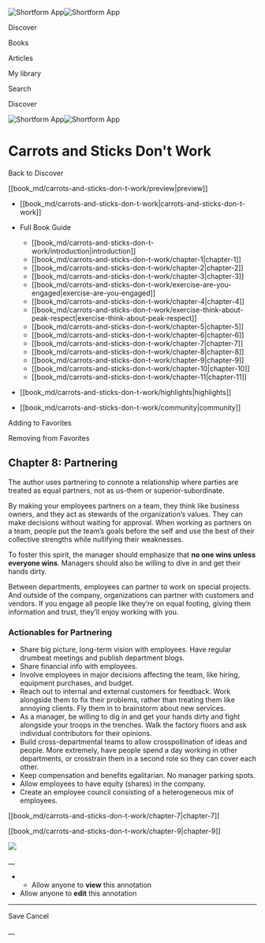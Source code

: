 ![Shortform App](/img/logo.36a2399e.svg)![Shortform App](/img/logo-dark.70c1b072.svg)

Discover

Books

Articles

My library

Search

Discover

![Shortform App](/img/logo.36a2399e.svg)![Shortform App](/img/logo-dark.70c1b072.svg)

# Carrots and Sticks Don't Work

Back to Discover

[[book_md/carrots-and-sticks-don-t-work/preview|preview]]

  * [[book_md/carrots-and-sticks-don-t-work|carrots-and-sticks-don-t-work]]
  * Full Book Guide

    * [[book_md/carrots-and-sticks-don-t-work/introduction|introduction]]
    * [[book_md/carrots-and-sticks-don-t-work/chapter-1|chapter-1]]
    * [[book_md/carrots-and-sticks-don-t-work/chapter-2|chapter-2]]
    * [[book_md/carrots-and-sticks-don-t-work/chapter-3|chapter-3]]
    * [[book_md/carrots-and-sticks-don-t-work/exercise-are-you-engaged|exercise-are-you-engaged]]
    * [[book_md/carrots-and-sticks-don-t-work/chapter-4|chapter-4]]
    * [[book_md/carrots-and-sticks-don-t-work/exercise-think-about-peak-respect|exercise-think-about-peak-respect]]
    * [[book_md/carrots-and-sticks-don-t-work/chapter-5|chapter-5]]
    * [[book_md/carrots-and-sticks-don-t-work/chapter-6|chapter-6]]
    * [[book_md/carrots-and-sticks-don-t-work/chapter-7|chapter-7]]
    * [[book_md/carrots-and-sticks-don-t-work/chapter-8|chapter-8]]
    * [[book_md/carrots-and-sticks-don-t-work/chapter-9|chapter-9]]
    * [[book_md/carrots-and-sticks-don-t-work/chapter-10|chapter-10]]
    * [[book_md/carrots-and-sticks-don-t-work/chapter-11|chapter-11]]
  * [[book_md/carrots-and-sticks-don-t-work/highlights|highlights]]
  * [[book_md/carrots-and-sticks-don-t-work/community|community]]



Adding to Favorites 

Removing from Favorites 

## Chapter 8: Partnering

The author uses partnering to connote a relationship where parties are treated as equal partners, not as us-them or superior-subordinate.

By making your employees partners on a team, they think like business owners, and they act as stewards of the organization’s values. They can make decisions without waiting for approval. When working as partners on a team, people put the team’s goals before the self and use the best of their collective strengths while nullifying their weaknesses.

To foster this spirit, the manager should emphasize that **no one wins unless everyone wins**. Managers should also be willing to dive in and get their hands dirty.

Between departments, employees can partner to work on special projects. And outside of the company, organizations can partner with customers and vendors. If you engage all people like they’re on equal footing, giving them information and trust, they’ll enjoy working with you.

### Actionables for Partnering

  * Share big picture, long-term vision with employees. Have regular drumbeat meetings and publish department blogs.
  * Share financial info with employees.
  * Involve employees in major decisions affecting the team, like hiring, equipment purchases, and budget.
  * Reach out to internal and external customers for feedback. Work alongside them to fix their problems, rather than treating them like annoying clients. Fly them in to brainstorm about new services.
  * As a manager, be willing to dig in and get your hands dirty and fight alongside your troops in the trenches. Walk the factory floors and ask individual contributors for their opinions.
  * Build cross-departmental teams to allow crosspollination of ideas and people. More extremely, have people spend a day working in other departments, or crosstrain them in a second role so they can cover each other. 
  * Keep compensation and benefits egalitarian. No manager parking spots.
  * Allow employees to have equity (shares) in the company.
  * Create an employee council consisting of a heterogeneous mix of employees.



[[book_md/carrots-and-sticks-don-t-work/chapter-7|chapter-7]]

[[book_md/carrots-and-sticks-don-t-work/chapter-9|chapter-9]]

![](https://bat.bing.com/action/0?ti=56018282&Ver=2&mid=d8e48048-74b6-4b5f-b928-93214a7de3d2&sid=49fff5b0636c11eeb9c611038afc8668&vid=4a005010636c11ee80c703d4c4a7acd5&vids=0&msclkid=N&pi=0&lg=en-US&sw=800&sh=600&sc=24&nwd=1&tl=Shortform%20%7C%20Book&p=https%3A%2F%2Fwww.shortform.com%2Fapp%2Fbook%2Fcarrots-and-sticks-don-t-work%2Fchapter-8&r=&lt=317&evt=pageLoad&sv=1&rn=982548)

__

  *   * Allow anyone to **view** this annotation
  * Allow anyone to **edit** this annotation



* * *

Save Cancel

__



